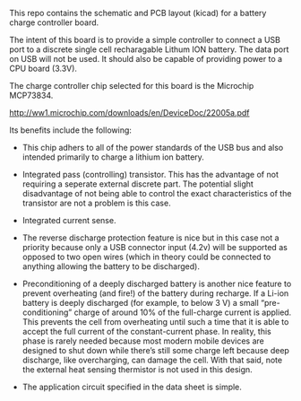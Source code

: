 This repo contains the schematic and PCB layout (kicad) for a battery charge controller board. 

The intent of this board is to provide a simple controller to connect a USB port to a discrete single cell recharagable Lithum ION battery. The data port on USB will not be used. It should also be capable of providing power to a CPU board (3.3V). 

The charge controller chip selected for this board is the Microchip MCP73834. 

http://ww1.microchip.com/downloads/en/DeviceDoc/22005a.pdf

Its benefits include the following:

* This chip adhers to all of the power standards of the USB bus and also intended primarily to charge a lithium ion battery.

* Integrated pass (controlling) transistor. This has the advantage of not requiring a seperate external discrete part. The potential slight disadvantage of not being able to control the exact characteristics of the transistor are not a problem is this case.

* Integrated current sense.

* The reverse discharge protection feature is nice but in this case not a priority because only a USB connector input (4.2v) will be supported as opposed to two open wires (which in theory could be connected to anything allowing the battery to be discharged).

* Preconditioning of a deeply discharged battery is another nice feature to prevent overheating (and fire!) of the battery during recharge. If a Li-ion battery is deeply discharged (for example, to below 3 V) a small “pre-conditioning” charge of around 10% of the full-charge current is applied. This prevents the cell from overheating until such a time that it is able to accept the full current of the constant-current phase. In reality, this phase is rarely needed because most modern mobile devices are designed to shut down while there’s still some charge left because deep discharge, like overcharging, can damage the cell. With that said, note the external heat sensing thermistor is not used in this design.

* The application circuit specified in the data sheet is simple.
